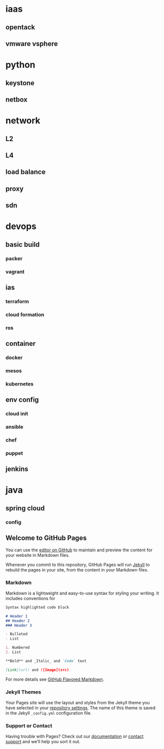 # iaas
## opentack
## vmware vsphere

# python
## keystone
## netbox

# network
## L2
## L4
## load balance
## proxy
## sdn

# devops
## basic build
### packer
### vagrant

## ias
### terraform
### cloud formation
### ros 

## container
### docker
### mesos
### kubernetes

## env config
### cloud init
### ansible
### chef
### puppet

## jenkins

# java
## spring cloud
### config


## Welcome to GitHub Pages

You can use the [editor on GitHub](https://github.com/zhachaoy/zhachaoy.github.io/edit/master/index.md) to maintain and preview the content for your website in Markdown files.

Whenever you commit to this repository, GitHub Pages will run [Jekyll](https://jekyllrb.com/) to rebuild the pages in your site, from the content in your Markdown files.

### Markdown

Markdown is a lightweight and easy-to-use syntax for styling your writing. It includes conventions for

```markdown
Syntax highlighted code block

# Header 1
## Header 2
### Header 3

- Bulleted
- List

1. Numbered
2. List

**Bold** and _Italic_ and `Code` text

[Link](url) and ![Image](src)
```

For more details see [GitHub Flavored Markdown](https://guides.github.com/features/mastering-markdown/).

### Jekyll Themes

Your Pages site will use the layout and styles from the Jekyll theme you have selected in your [repository settings](https://github.com/zhachaoy/zhachaoy.github.io/settings). The name of this theme is saved in the Jekyll `_config.yml` configuration file.

### Support or Contact

Having trouble with Pages? Check out our [documentation](https://help.github.com/categories/github-pages-basics/) or [contact support](https://github.com/contact) and we’ll help you sort it out.
